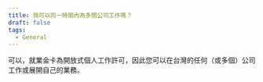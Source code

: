 ```yaml
---
title: 我可以同一時間內為多間公司工作嗎？
draft: false
tags:
  - General
---
```

可以，就業金卡為開放式個人工作許可，因此您可以在台灣的任何（或多個）公司工作或展開自己的業務。